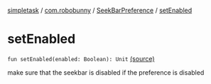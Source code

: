[simpletask](../../index.md) / [com.robobunny](../index.md) / [SeekBarPreference](index.md) / [setEnabled](.)

# setEnabled

`fun setEnabled(enabled: Boolean): Unit` [(source)](https://github.com/mpcjanssen/simpletask-android/blob/master/src/main/java/com/robobunny/SeekBarPreference.kt#L183)

make sure that the seekbar is disabled if the preference is disabled

